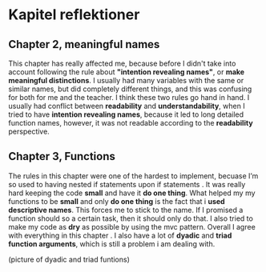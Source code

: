 # Kapitel reflektioner

## Chapter 2, meaningful names
 This chapter has really affected me, because before I didn't take into account following the rule about **"intention revealing names"**, or **make meaningful distinctions**. I usually had many variables with the same or similar names, but did completely different things, and this was confusing for both for me and the teacher. I think these two rules go hand in hand. I usually had conflict between **readability** and **understandability**, when I tried to have **intention revealing names**, because it led to long detailed function names, however, it was not readable according to the **readability** perspective.

 ## Chapter 3, Functions
The rules in this chapter were one of the hardest to implement, becuase I’m so used to having nested if statements upon if statements . It was really hard keeping the code **small** and have it **do one thing**. What helped my my functions to be **small** and only **do one thing** is the fact that i **used descriptive names**. This forces me to stick to the name. If I promised a function should so a certain task, then it should only do that. I also tried to make my code as **dry** as possible by using the mvc pattern. Overall I agree with everything in this chapter . I also have a lot of **dyadic** and **triad function arguments**, which is still a problem i am dealing with.

(picture of dyadic and triad funtions)